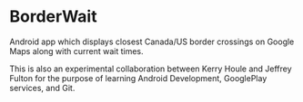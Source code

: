 BorderWait
==========

Android app which displays closest Canada/US border crossings on Google Maps along with current wait times.

This is also an experimental collaboration between Kerry Houle and Jeffrey Fulton for the purpose of learning Android Development, GooglePlay services, and Git.
